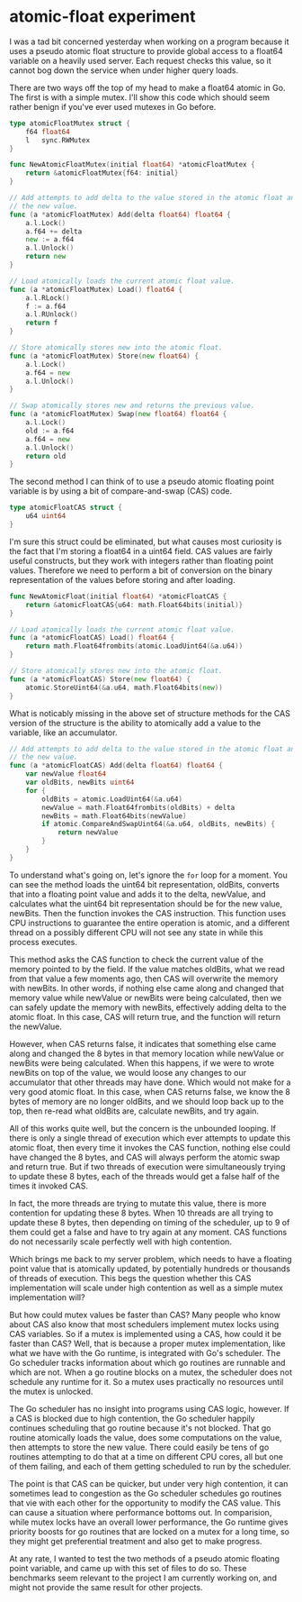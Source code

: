 # atomic-float experiment

I was a tad bit concerned yesterday when working on a program because
it uses a pseudo atomic float structure to provide global access to a
float64 variable on a heavily used server. Each request checks this
value, so it cannot bog down the service when under higher query
loads.

There are two ways off the top of my head to make a float64 atomic in
Go. The first is with a simple mutex. I'll show this code which should
seem rather benign if you've ever used mutexes in Go before.

```Go
type atomicFloatMutex struct {
	f64 float64
	l   sync.RWMutex
}

func NewAtomicFloatMutex(initial float64) *atomicFloatMutex {
	return &atomicFloatMutex{f64: initial}
}

// Add attempts to add delta to the value stored in the atomic float and return
// the new value.
func (a *atomicFloatMutex) Add(delta float64) float64 {
	a.l.Lock()
	a.f64 += delta
	new := a.f64
	a.l.Unlock()
	return new
}

// Load atomically loads the current atomic float value.
func (a *atomicFloatMutex) Load() float64 {
	a.l.RLock()
	f := a.f64
	a.l.RUnlock()
	return f
}

// Store atomically stores new into the atomic float.
func (a *atomicFloatMutex) Store(new float64) {
	a.l.Lock()
	a.f64 = new
	a.l.Unlock()
}

// Swap atomically stores new and returns the previous value.
func (a *atomicFloatMutex) Swap(new float64) float64 {
	a.l.Lock()
	old := a.f64
	a.f64 = new
	a.l.Unlock()
	return old
}
```

The second method I can think of to use a pseudo atomic floating point
variable is by using a bit of compare-and-swap (CAS) code.

```Go
type atomicFloatCAS struct {
    u64 uint64
}
```

I'm sure this struct could be eliminated, but what causes most
curiosity is the fact that I'm storing a float64 in a uint64
field. CAS values are fairly useful constructs, but they work with
integers rather than floating point values. Therefore we need to
perform a bit of conversion on the binary representation of the values
before storing and after loading.

```Go
func NewAtomicFloat(initial float64) *atomicFloatCAS {
	return &atomicFloatCAS{u64: math.Float64bits(initial)}
}

// Load atomically loads the current atomic float value.
func (a *atomicFloatCAS) Load() float64 {
	return math.Float64frombits(atomic.LoadUint64(&a.u64))
}

// Store atomically stores new into the atomic float.
func (a *atomicFloatCAS) Store(new float64) {
	atomic.StoreUint64(&a.u64, math.Float64bits(new))
}
```

What is noticably missing in the above set of structure methods for
the CAS version of the structure is the ability to atomically add a
value to the variable, like an accumulator.

```Go
// Add attempts to add delta to the value stored in the atomic float and return
// the new value.
func (a *atomicFloatCAS) Add(delta float64) float64 {
	var newValue float64
	var oldBits, newBits uint64
	for {
		oldBits = atomic.LoadUint64(&a.u64)
		newValue = math.Float64frombits(oldBits) + delta
		newBits = math.Float64bits(newValue)
		if atomic.CompareAndSwapUint64(&a.u64, oldBits, newBits) {
			return newValue
		}
	}
}
```

To understand what's going on, let's ignore the `for` loop for a
moment. You can see the method loads the uint64 bit representation,
oldBits, converts that into a floating point value and adds it to the
delta, newValue, and calculates what the uint64 bit representation
should be for the new value, newBits. Then the function invokes the
CAS instruction. This function uses CPU instructions to guarantee the
entire operation is atomic, and a different thread on a possibly
different CPU will not see any state in while this process executes.

This method asks the CAS function to check the current value of the
memory pointed to by the field. If the value matches oldBits, what we
read from that value a few moments ago, then CAS will overwrite the
memory with newBits. In other words, if nothing else came along and
changed that memory value while newValue or newBits were being
calculated, then we can safely update the memory with newBits,
effectively adding delta to the atomic float. In this case, CAS will
return true, and the function will return the newValue.

However, when CAS returns false, it indicates that something else came
along and changed the 8 bytes in that memory location while newValue
or newBits were being calculated. When this happens, if we were to
wrote newBits on top of the value, we would loose any changes to our
accumulator that other threads may have done. Which would not make for
a very good atomic float. In this case, when CAS returns false, we
know the 8 bytes of memory are no longer oldBits, and we should loop
back up to the top, then re-read what oldBits are, calculate newBits,
and try again.

All of this works quite well, but the concern is the unbounded
looping. If there is only a single thread of execution which ever
attempts to update this atomic float, then every time it invokes the
CAS function, nothing else could have changed the 8 bytes, and CAS
will always perform the atomic swap and return true. But if two
threads of execution were simultaneously trying to update these 8
bytes, each of the threads would get a false half of the times it
invoked CAS.

In fact, the more threads are trying to mutate this value, there is
more contention for updating these 8 bytes. When 10 threads are all
trying to update these 8 bytes, then depending on timing of the
scheduler, up to 9 of them could get a false and have to try again at
any moment. CAS functions do not necessarily scale perfectly well with
high contention.

Which brings me back to my server problem, which needs to have a
floating point value that is atomically updated, by potentially
hundreds or thousands of threads of execution. This begs the question
whether this CAS implementation will scale under high contention as
well as a simple mutex implementation will?

But how could mutex values be faster than CAS? Many people who know
about CAS also know that most schedulers implement mutex locks using
CAS variables. So if a mutex is implemented using a CAS, how could it
be faster than CAS? Well, that is because a proper mutex
implementation, like what we have with the Go runtime, is integrated
with Go's scheduler. The Go scheduler tracks information about which
go routines are runnable and which are not. When a go routine blocks
on a mutex, the scheduler does not schedule any runtime for it. So a
mutex uses practically no resources until the mutex is unlocked.

The Go scheduler has no insight into programs using CAS logic,
however. If a CAS is blocked due to high contention, the Go scheduler
happily continues scheduling that go routine because it's not
blocked. That go routine atomically loads the value, does some
computations on the value, then attempts to store the new value. There
could easily be tens of go routines attempting to do that at a time on
different CPU cores, all but one of them failing, and each of them
getting scheduled to run by the scheduler.

The point is that CAS can be quicker, but under very high contention,
it can sometimes lead to congestion as the Go scheduler schedules go
routines that vie with each other for the opportunity to modify the
CAS value. This can cause a situation where performance bottoms
out. In comparision, while mutex locks have an overall lower
performance, the Go runtime gives priority boosts for go routines that
are locked on a mutex for a long time, so they might get preferential
treatment and also get to make progress.

At any rate, I wanted to test the two methods of a pseudo atomic
floating point variable, and came up with this set of files to do
so. These benchmarks seem relevant to the project I am currently
working on, and might not provide the same result for other projects.

